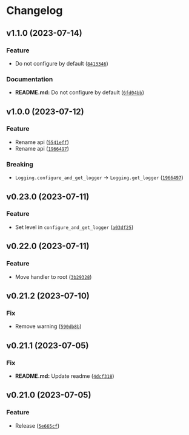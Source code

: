 # Changelog

<!--next-version-placeholder-->

## v1.1.0 (2023-07-14)

### Feature

* Do not configure by default ([`8413346`](https://github.com/m9810223/pydantic-loggings/commit/841334643874da212c7366d8e323a7b7b6cb1479))

### Documentation

* **README.md:** Do not configure by default ([`6fd04bb`](https://github.com/m9810223/pydantic-loggings/commit/6fd04bbee22d769db8cfac1fa261cc649f608651))

## v1.0.0 (2023-07-12)

### Feature

* Rename api ([`5541eff`](https://github.com/m9810223/pydantic-loggings/commit/5541effcb759d9640191052745e5c6c91672a061))
* Rename api ([`1966497`](https://github.com/m9810223/pydantic-loggings/commit/1966497cc30f05ee1c235647bf5eaa4553a777c8))

### Breaking

* `Logging.configure_and_get_logger` -> `Logging.get_logger` ([`1966497`](https://github.com/m9810223/pydantic-loggings/commit/1966497cc30f05ee1c235647bf5eaa4553a777c8))

## v0.23.0 (2023-07-11)

### Feature

* Set level in `configure_and_get_logger` ([`a03df25`](https://github.com/m9810223/pydantic-loggings/commit/a03df25bb0b585f1255d375fb722231254796e24))

## v0.22.0 (2023-07-11)

### Feature

* Move handler to root ([`3b29328`](https://github.com/m9810223/pydantic-loggings/commit/3b2932868cac4b019d2ca3fe61a03dc0cd427ece))

## v0.21.2 (2023-07-10)

### Fix

* Remove warning ([`590db8b`](https://github.com/m9810223/pydantic-loggings/commit/590db8be02abefaedfab6f866c01463b69ed259b))

## v0.21.1 (2023-07-05)

### Fix

* **README.md:** Update readme ([`4dcf318`](https://github.com/m9810223/pydantic-loggings/commit/4dcf3181928938d327c46ab46919f51e5ca3bac1))

## v0.21.0 (2023-07-05)

### Feature

* Release ([`5e665cf`](https://github.com/m9810223/pydantic-loggings/commit/5e665cf6ef53db53b48730afeda7100e6452065d))
